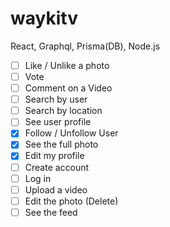 # waykitv

React, Graphql, Prisma(DB), Node.js

- [ ] Like / Unlike a photo
- [ ] Vote
- [ ] Comment on a Video
- [ ] Search by user
- [ ] Search by location
- [ ] See user profile
- [x] Follow / Unfollow User
- [x] See the full photo
- [x] Edit my profile
- [ ] Create account
- [ ] Log in
- [ ] Upload a video
- [ ] Edit the photo (Delete)
- [ ] See the feed
